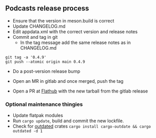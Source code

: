 ## Podcasts release process

- Ensure that the version in meson.build is correct
- Update CHANGELOG.md
- Edit appdata.xml with the correct version and release notes
- Commit and tag in git
  - In the tag message add the same release notes as in CHANGELOG.md

```
git tag -a '0.4.9'
git push --atomic origin main 0.4.9
```
- Do a post-version release bump
- Open an MR in gitlab and once merged, push the tag

- Open a PR at [Flathub](https://github.com/flathub/org.gnome.Podcasts) with the new tarball from the gitlab release


### Optional maintenance thingies

- Update flatpak modules
- Run `cargo update`, build and commit the new lockfile.
- Check for [outdated](https://github.com/kbknapp/cargo-outdated) crates `cargo install cargo-outdate && cargo outdated -d 1`
